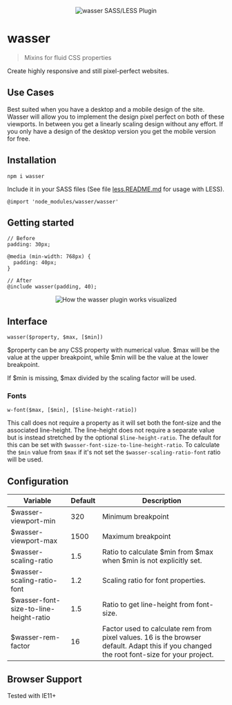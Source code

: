 <p align="center">
  <img src="https://raw.githubusercontent.com/naminho/wasser/master/wasser.png?sanitize=true" alt="wasser SASS/LESS Plugin">
</p>

# wasser
> Mixins for fluid CSS properties

Create highly responsive and still pixel-perfect websites.

## Use Cases
Best suited when you have a desktop and a mobile design of the site. Wasser will
allow you to implement the design pixel perfect on both of these viewports. In 
between you get a linearly scaling design without any effort. If you only have
a design of the desktop version you get the mobile version for free.

## Installation

```
npm i wasser
```

Include it in your SASS files (See file [less.README.md](less.README.md) for usage with LESS).

```
@import 'node_modules/wasser/wasser'
```

## Getting started

```
// Before
padding: 30px;

@media (min-width: 768px) {
  padding: 40px;
}

// After
@include wasser(padding, 40);
```

<p align="center">
  <img src="https://raw.githubusercontent.com/naminho/wasser/master/illustration.svg?sanitize=true" alt="How the wasser plugin works visualized">
</p>

## Interface

`wasser($property, $max, [$min])`

$property can be any CSS property with numerical value. $max will be the value
at the upper breakpoint, while $min will be the value
at the lower breakpoint.

If $min is missing, $max divided by the scaling factor will be used.

### Fonts

`w-font($max, [$min], [$line-height-ratio])`

This call does not require a property as it will set both the font-size and
the associated line-height. The line-height does not require a separate value
but is instead stretched by the optional `$line-height-ratio`. The default for
this can be set with `$wasser-font-size-to-line-height-ratio`. To calculate the
`$min` value from `$max` if it's not set the `$wasser-scaling-ratio-font` ratio
will be used.

## Configuration

Variable | Default | Description
------ | ------- | -----------
$wasser-viewport-min | 320 | Minimum breakpoint
$wasser-viewport-max | 1500 | Maximum breakpoint
$wasser-scaling-ratio | 1.5 | Ratio to calculate $min from $max when $min is not explicitly set.
$wasser-scaling-ratio-font | 1.2 | Scaling ratio for font properties.
$wasser-font-size-to-line-height-ratio | 1.5 | Ratio to get line-height from font-size.
$wasser-rem-factor | 16 | Factor used to calculate rem from pixel values. 16 is the browser default. Adapt this if you changed the root font-size for your project.

## Browser Support

Tested with IE11+